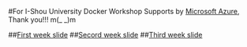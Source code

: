 #For I-Shou University Docker Workshop
Supports by [Microsoft Azure](https://portal.azure.com/), Thank you!!! m(_ _)m

##[First week slide](https://goo.gl/ixojD1)
##[Secord week slide](https://goo.gl/dCu4lA)
##[Third week slide](https://goo.gl/MVZNzS)
